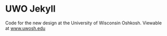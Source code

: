 UWO Jekyll
==========

Code for the new design at the University of Wisconsin Oshkosh. Viewable at www.uwosh.edu
